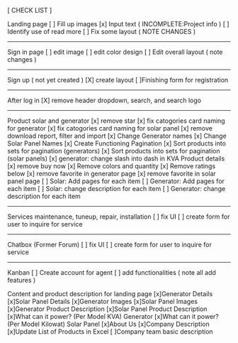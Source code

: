 [ CHECK LIST ]

Landing page
[ ] Fill up images
[x] Input text ( INCOMPLETE:Project info )
[ ] Identify use of read more
[ ] Fix some layout ( NOTE CHANGES )

---

Sign in page
[ ] edit image
[ ] edit color design
[ ] Edit overall layout ( note changes )

---

Sign up ( not yet created )
[X] create layout
[ ]Finishing form for registration

---

After log in
[X] remove header dropdown, search, and search logo

---

Product solar and generator
[x] remove star
[x] fix catogories card naming for generator
[x] fix catogories card naming for solar panel
[x] remove download report, filter and import
[x] Change Generator names
[x] Change Solar Panel Names
[x] Create Functioning Pagination
[x] Sort products into sets for pagination (generators)
[x] Sort products into sets for pagination (solar panels)
[x] generator: change slash into dash in KVA
Product details
[x] remove buy now
[x] Remove colors and quantity
[x] Remove ratings below
[x] remove favorite in generator page
[x] remove favorite in solar panel page
[ ] Solar: Add pages for each item
[ ] Generator: Add pages for each item
[ ] Solar: change description for each item
[ ] Generator: change description for each item

---

Services maintenance, tuneup, repair, installation
[ ] fix UI
[ ] create form for user to inquire for service

---

Chatbox (Former Forum)
[ ] fix UI
[ ] create form for user to inquire for service

---

Kanban
[ ] Create account for agent
[ ] add functionalities ( note all add features )

Content and product description for landing page
[x]Generator Details
[x]Solar Panel Details
[x]Generator Images
[x]Solar Panel Images
[x]Generator Product Description
[x]Solar Panel Product Description
[x]What can it power? (Per Model KVA) Generator
[x]What can it power? (Per Model Kilowat) Solar Panel
[x]About Us
[x]Company Description
[x]Update List of Products in Excel
[ ]Company team basic description
